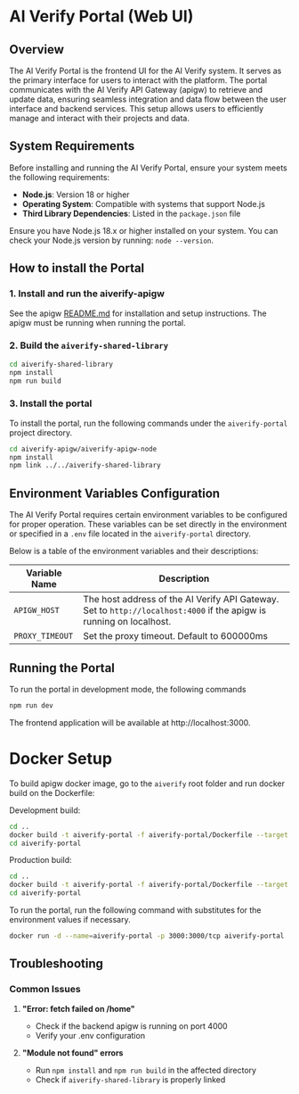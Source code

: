 # AI Verify Portal (Web UI)

## Overview

The AI Verify Portal is the frontend UI for the AI Verify system. It serves as the primary interface for users to interact with the platform. The portal communicates with the AI Verify API Gateway (apigw) to retrieve and update data, ensuring seamless integration and data flow between the user interface and backend services. This setup allows users to efficiently manage and interact with their projects and data.

## System Requirements

Before installing and running the AI Verify Portal, ensure your system meets the following requirements:

- **Node.js**: Version 18 or higher
- **Operating System**: Compatible with systems that support Node.js
- **Third Library Dependencies**: Listed in the `package.json` file

Ensure you have Node.js 18.x or higher installed on your system. You can check your Node.js version by running: `node --version`.

## How to install the Portal

### 1. Install and run the aiverify-apigw

See the apigw [README.md](../aiverify-apigw/README.md) for installation and setup instructions. The apigw must be running when running the portal.

### 2. Build the `aiverify-shared-library`

```sh
cd aiverify-shared-library
npm install
npm run build
```

### 3. Install the portal

To install the portal, run the following commands under the `aiverify-portal` project directory.

```sh
cd aiverify-apigw/aiverify-apigw-node
npm install
npm link ../../aiverify-shared-library
```

## Environment Variables Configuration

The AI Verify Portal requires certain environment variables to be configured for proper operation. These variables can be set directly in the environment or specified in a `.env` file located in the `aiverify-portal` directory.

Below is a table of the environment variables and their descriptions:

| Variable Name   | Description                                    |
| --------------- | ---------------------------------------------- |
| `APIGW_HOST`    | The host address of the AI Verify API Gateway. Set to `http://localhost:4000` if the apigw is running on localhost. |
| `PROXY_TIMEOUT` | Set the proxy timeout. Default to 600000ms     |

## Running the Portal

To run the portal in development mode, the following commands

```sh
npm run dev
```

The frontend application will be available at http://localhost:3000.

# Docker Setup

To build apigw docker image, go to the `aiverify` root folder and run docker build on the Dockerfile:

Development build:

```sh
cd ..
docker build -t aiverify-portal -f aiverify-portal/Dockerfile --target development --no-cache .
cd aiverify-portal
```

Production build:

```sh
cd ..
docker build -t aiverify-portal -f aiverify-portal/Dockerfile --target production --no-cache .
cd aiverify-portal
```

To run the portal, run the following command with substitutes for the environment values if necessary.

```sh
docker run -d --name=aiverify-portal -p 3000:3000/tcp aiverify-portal
```

## Troubleshooting

### Common Issues

1. **"Error: fetch failed on /home"**

   - Check if the backend apigw is running on port 4000
   - Verify your .env configuration

2. **"Module not found" errors**

   - Run `npm install` and `npm run build` in the affected directory
   - Check if `aiverify-shared-library` is properly linked
